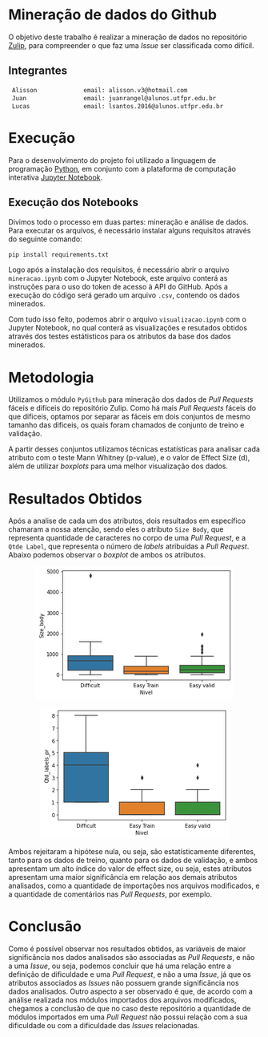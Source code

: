 # Mineração de dados do Github 
O objetivo deste trabalho é realizar a mineração de dados no repositório <a href="https://github.com/zulip/zulip">Zulip</a>, para compreender o que faz uma *Issue* ser classificada como difícil.

<h2> Integrantes</h2>

     Alisson             email: alisson.v3@hotmail.com
     Juan                email: juanrangel@alunos.utfpr.edu.br
     Lucas               email: lsantos.2016@alunos.utfpr.edu.br

# Execução
Para o desenvolvimento do projeto foi utilizado a linguagem de programação <a href="https://www.python.org/downloads/">Python</a>, em conjunto com a plataforma de computação interativa <a href="https://jupyter.org/install">Jupyter Notebook</a>.

## Execução dos Notebooks
Divimos todo o processo em duas partes: mineração e análise de dados. Para executar os arquivos, é necessário instalar alguns requisitos através do seguinte comando:

```bash
pip install requirements.txt 
```
Logo após a instalação dos requisitos, é necessário abrir o arquivo `mineracao.ipynb` com o Jupyter Notebook, este arquivo conterá as instruções para o uso do token de acesso à API do GitHub. Após a execução do código será gerado um arquivo `.csv`, contendo os dados minerados. <br>

Com tudo isso feito, podemos abrir o arquivo `visualizacao.ipynb` com o Jupyter Notebook, no qual conterá as visualizações e resutados obtidos através dos testes estátisticos para os atributos da base dos dados minerados.

# Metodologia
Utilizamos o módulo `PyGithub` para mineração dos dados de *Pull Requests* fáceis e difíceis do repositório Zulip. Como há mais *Pull Requests* fáceis do que dificeis, optamos por separar as fáceis em dois conjuntos de mesmo tamanho das dificeis, os quais foram chamados de conjunto de treino e validação. <br>

A partir desses conjuntos utilizamos técnicas estatísticas para analisar cada atributo com o teste Mann Whitney (p-value), e o valor de Effect Size (d), além de utilizar *boxplots* para uma melhor visualização dos dados. 

# Resultados Obtidos
Após a analise de cada um dos atributos, dois resultados em específico chamaram a nossa atenção, sendo eles o atributo `Size Body`, que representa quantidade de caracteres no corpo de uma *Pull Request*, e a `Qtde Label`, que representa o número de *labels* atribuídas a *Pull Request*. Abaixo podemos observar o *boxplot* de ambos os atributos.

<p align="center">
    <img src="img/sizeBody.png" />
</p>

<p align="center">
    <img src="img/qtdLabelpng.png" />
</p>

Ambos rejeitaram a hipótese nula, ou seja, são estatísticamente diferentes, tanto para os dados de treino, quanto para os dados de validação, e ambos apresentam um alto índice do valor de effect size, ou seja, estes atributos apresentam uma maior significância em relação aos demais atributos analisados, como a quantidade de importações nos arquivos modificados, e a quantidade de comentários nas *Pull Requests*, por exemplo.

# Conclusão
Como é possível observar nos resultados obtidos, as variáveis de maior significância nos dados analisados são associadas as *Pull Requests*, e não a uma *Issue*, ou seja, podemos concluir que há uma relação entre a definição de dificuldade e uma *Pull Request*, e não a uma *Issue*, já que os atributos associados as *Issues* não possuem grande significância nos dados analisados. Outro aspecto a ser observado é que, de acordo com a análise realizada nos módulos importados dos arquivos modificados, chegamos a conclusão de que no caso deste repositório a quantidade de módulos importados em uma *Pull Request* não possui relação com a sua dificuldade ou com a dificuldade das *Issues* relacionadas.
